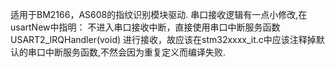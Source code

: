 适用于BM2166，AS608的指纹识别模块驱动.
串口接收逻辑有一点小修改,在usartNew中指明：
不进入串口接收中断，直接使用串口中断服务函数 USART2_IRQHandler(void) 进行接收，故应该在stm32xxxx_it.c中应该注释掉默认的串口中断服务函数,不然会因为重复定义而编译失败.
